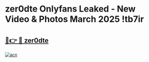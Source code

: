 # zer0dte Onlyfans Leaked - New Video & Photos March 2025 !tb7ir

# <h2><a href="https://f3ptzb.iuczelnia.edu.pl?title=zer0dte&ref=tb7ir">🔗👉 🔴 zer0dte</a></h2>

[![acn](https://github.com/user-attachments/assets/0f9c940e-d8b0-45ae-aac7-cd30a18b3e1c)](https://f3ptzb.iuczelnia.edu.pl?title=zer0dte&ref=tb7ir)

